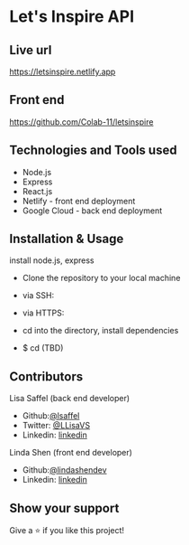 # Let's Inspire API

## Live url

https://letsinspire.netlify.app

## Front end

https://github.com/Colab-11/letsinspire

## Technologies and Tools used

- Node.js
- Express
- React.js
- Netlify - front end deployment
- Google Cloud - back end deployment

## Installation & Usage

install node.js, express

- Clone the repository to your local machine

- via SSH:
- via HTTPS:

- cd into the directory, install dependencies

- $ cd (TBD)

## Contributors

Lisa Saffel (back end developer)

- Github:[@lsaffel](https://github.com/lsaffel)
- Twitter: [@LLisaVS](https://twitter.com/LLisaVS)
- Linkedin: [linkedin](https://www.linkedin.com/in/lisa-saffel/)

Linda Shen (front end developer)

- Github:[@lindashendev](https://github.com/lindashendev)
- Linkedin: [linkedin](https://www.linkedin.com/in/lindashendev/)

## Show your support

Give a ⭐️ if you like this project!
